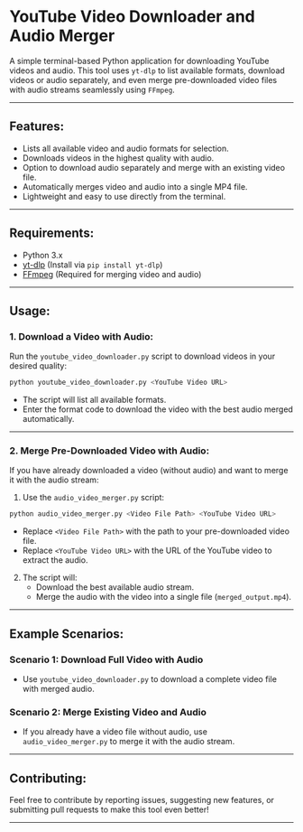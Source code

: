 # YouTube Video Downloader and Audio Merger

A simple terminal-based Python application for downloading YouTube videos and audio. This tool uses `yt-dlp` to list available formats, download videos or audio separately, and even merge pre-downloaded video files with audio streams seamlessly using `FFmpeg`.

---

## Features:
- Lists all available video and audio formats for selection.
- Downloads videos in the highest quality with audio.
- Option to download audio separately and merge with an existing video file.
- Automatically merges video and audio into a single MP4 file.
- Lightweight and easy to use directly from the terminal.

---

## Requirements:
- Python 3.x
- [yt-dlp](https://github.com/yt-dlp/yt-dlp) (Install via `pip install yt-dlp`)
- [FFmpeg](https://ffmpeg.org) (Required for merging video and audio)

---

## Usage:

### 1. Download a Video with Audio:
Run the `youtube_video_downloader.py` script to download videos in your desired quality:

```bash
python youtube_video_downloader.py <YouTube Video URL>
```

- The script will list all available formats.
- Enter the format code to download the video with the best audio merged automatically.

---

### 2. Merge Pre-Downloaded Video with Audio:
If you have already downloaded a video (without audio) and want to merge it with the audio stream:

1. Use the `audio_video_merger.py` script:

```bash
python audio_video_merger.py <Video File Path> <YouTube Video URL>
```

- Replace `<Video File Path>` with the path to your pre-downloaded video file.
- Replace `<YouTube Video URL>` with the URL of the YouTube video to extract the audio.

2. The script will:
   - Download the best available audio stream.
   - Merge the audio with the video into a single file (`merged_output.mp4`).

---

## Example Scenarios:

### Scenario 1: Download Full Video with Audio
- Use `youtube_video_downloader.py` to download a complete video file with merged audio.

### Scenario 2: Merge Existing Video and Audio
- If you already have a video file without audio, use `audio_video_merger.py` to merge it with the audio stream.

---

## Contributing:
Feel free to contribute by reporting issues, suggesting new features, or submitting pull requests to make this tool even better!

---
